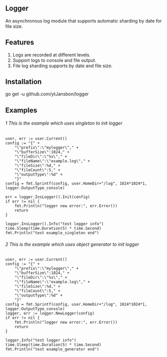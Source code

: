 ## Logger
An asynchronous log module that supports automatic sharding by date for file size.

## Features
1. Logs are recorded at different levels.
2. Support logs to console and file output.
3. File log sharding supports by date and file size.

## Installation
go get -u github.com/ytJansbon/logger

## Examples
###### 1 This is the example which uses singleton to init logger
   	user, err := user.Current()
   	config := "{" +
   		"\"prefix\":\"mylogger\"," +
   		"\"bufferSize\":1024," +
   		"\"fileDir\":\"%s\"," +
   		"\"fileName\":\"example.log\"," +
   		"\"fileSize\":%d," +
   		"\"fileCount\":5," +
   		"\"outputType\":%d" +
   		"}"
   	config = fmt.Sprintf(config, user.HomeDir+"/log", 1024*1024*1, logger.OutputType_console)
   
   	err = logger.InsLogger().Init(config)
   	if err != nil {
   		fmt.Println("logger new error:", err.Error())
   		return
   	}
   
   	logger.InsLogger().Info("test logger info")
   	time.Sleep(time.Duration(5) * time.Second)
   	fmt.Println("test example_singleton end") 
   	
###### 2 This is the example which uses object generator to init logger   
    user, err := user.Current()
   	config := "{" +
   		"\"prefix\":\"mylogger\"," +
    	"\"bufferSize\":1024," +
    	"\"fileDir\":\"%s\"," +
    	"\"fileName\":\"example.log\"," +
    	"\"fileSize\":%d," +
    	"\"fileCount\":5," +
    	"\"outputType\":%d" +
    	"}"
    config = fmt.Sprintf(config, user.HomeDir+"/log", 1024*1024*1, logger.OutputType_console)
   	logger, err := logger.NewLogger(config)
   	if err != nil {
   		fmt.Println("logger new error:", err.Error())
   		return
   	}
    
    logger.Info("test logger info")
    time.Sleep(time.Duration(5) * time.Second)
    fmt.Println("test example_generator end")